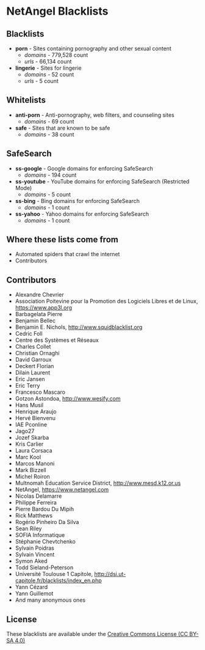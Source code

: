 # NetAngel Blacklists

## Blacklists

- **porn** - Sites containing pornography and other sexual content
  - *domains* - 779,528 count
  - *urls* - 66,134 count
- **lingerie** - Sites for lingerie
  - *domains* - 52 count
  - *urls* - 5 count

## Whitelists

- **anti-porn** - Anti-pornography, web filters, and counseling sites
  - *domains* - 69 count
- **safe** - Sites that are known to be safe
  - *domains* - 38 count

## SafeSearch

- **ss-google** - Google domains for enforcing SafeSearch
  - *domains* - 194 count
- **ss-youtube** - YouTube domains for enforcing SafeSearch (Restricted Mode)
  - *domains* - 5 count
- **ss-bing** - Bing domains for enforcing SafeSearch
  - *domains* - 1 count
- **ss-yahoo** - Yahoo domains for enforcing SafeSearch
  - *domains* - 1 count

## Where these lists come from

- Automated spiders that crawl the internet
- Contributors

## Contributors

- Alexandre Chevrier
- Association Poitevine pour la Promotion des Logiciels Libres et de Linux, https://www.app3l.org
- Barbagelata Pierre
- Benjamin Bellec
- Benjamin E. Nichols, http://www.squidblacklist.org
- Cedric Foll
- Centre des Systèmes et Réseaux
- Charles Collet
- Christian Ornaghi
- David Garroux
- Deckert Florian
- Dilain Laurent
- Eric Jansen
- Eric Terry
- Francesco Mascaro
- Gotzon Astondoa, http://www.wesify.com
- Hans Musil
- Henrique Araujo
- Hervé Bienvenu
- IAE Pconline
- Jago27
- Jozef Skarba
- Kris Carlier
- Laura Corsaca
- Marc Kool
- Marcos Manoni
- Mark Bizzell
- Michel Roiron
- Multnomah Education Service District, http://www.mesd.k12.or.us
- NetAngel, https://www.netangel.com
- Nicolas Delamarre
- Philippe Ferreira
- Pierre Bardou Du Mipih
- Rick Matthews
- Rogério Pinheiro Da Silva
- Sean Riley
- SOFIA Informatique
- Stéphanie Chevtchenko
- Sylvain Poidras
- Sylvain Vincent
- Symon Aked
- Todd Sieland-Peterson
- Université Toulouse 1 Capitole, http://dsi.ut-capitole.fr/blacklists/index_en.php
- Yann Cézard
- Yann Guillemot
- And many anonymous ones

## License

These blacklists are available under the [Creative Commons License (CC BY-SA 4.0)](https://creativecommons.org/licenses/by-sa/4.0/)

